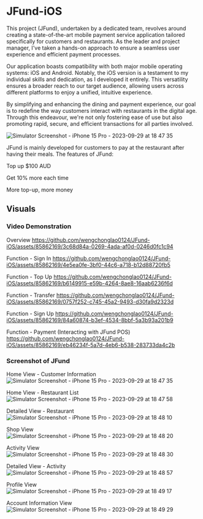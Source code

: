 # JFund-iOS

This project (JFund), undertaken by a dedicated team, revolves around creating a state-of-the-art mobile payment service application tailored specifically for customers and restaurants. 
As the leader and project manager, I've taken a hands-on approach to ensure a seamless user experience and efficient payment processes.

Our application boasts compatibility with both major mobile operating systems: iOS and Android. Notably, the iOS version is a testament to my individual skills and dedication, 
as I developed it entirely. This versatility ensures a broader reach to our target audience, allowing users across different platforms to enjoy a unified, intuitive experience.

By simplifying and enhancing the dining and payment experience, our goal is to redefine the way customers interact with restaurants in the digital age. Through this endeavour, 
we're not only fostering ease of use but also promoting rapid, secure, and efficient transactions for all parties involved.

![Simulator Screenshot - iPhone 15 Pro - 2023-09-29 at 18 47 35](https://github.com/wengchonglao0124/JFund-iOS/assets/85862169/14c841cb-718a-4660-aecb-e2865a045819)

JFund is mainly developed for customers to pay at the restaurant after having their meals. The features of JFund:

Top up $100 AUD

Get 10% more each time

More top-up, more money


## Visuals

### Video Demonstration

Overview
https://github.com/wengchonglao0124/JFund-iOS/assets/85862169/3c68d84a-0269-4ada-af0d-0246d0fc1c94

Function - Sign In
https://github.com/wengchonglao0124/JFund-iOS/assets/85862169/4e5ea0fe-3bf0-44c6-a718-b12d88720fb5

Function - Top Up
https://github.com/wengchonglao0124/JFund-iOS/assets/85862169/b6149915-e59b-4264-8ae8-16aab6236f6d

Function - Transfer
https://github.com/wengchonglao0124/JFund-iOS/assets/85862169/0757f252-c745-45a2-9493-d30fa9d2323d

Function - Sign Up
https://github.com/wengchonglao0124/JFund-iOS/assets/85862169/84a60874-b3ef-4534-8bbf-5a3b93a201b9

Function - Payment (Interacting with JFund POS)
https://github.com/wengchonglao0124/JFund-iOS/assets/85862169/eb46234f-5a7d-4eb6-b538-283733da4c2b


### Screenshot of JFund

Home View - Customer Information
![Simulator Screenshot - iPhone 15 Pro - 2023-09-29 at 18 47 35](https://github.com/wengchonglao0124/JFund-iOS/assets/85862169/9c5e0076-33dc-45e4-88d5-27fd9dff6c2e)

Home View - Restaurant List
![Simulator Screenshot - iPhone 15 Pro - 2023-09-29 at 18 47 58](https://github.com/wengchonglao0124/JFund-iOS/assets/85862169/d2dca251-6070-4ca9-bb76-5fc3117440be)

Detailed View - Restaurant
![Simulator Screenshot - iPhone 15 Pro - 2023-09-29 at 18 48 10](https://github.com/wengchonglao0124/JFund-iOS/assets/85862169/f88601d5-e5b7-416e-a868-74effc70bff5)

Shop View
![Simulator Screenshot - iPhone 15 Pro - 2023-09-29 at 18 48 20](https://github.com/wengchonglao0124/JFund-iOS/assets/85862169/3b4b11af-7789-4d65-b728-b9de9ebeedac)

Activity View
![Simulator Screenshot - iPhone 15 Pro - 2023-09-29 at 18 48 30](https://github.com/wengchonglao0124/JFund-iOS/assets/85862169/d05c8264-fbf8-45a8-94c5-6923fbb5bc19)

Detailed View - Activity
![Simulator Screenshot - iPhone 15 Pro - 2023-09-29 at 18 48 57](https://github.com/wengchonglao0124/JFund-iOS/assets/85862169/c0565fea-04a8-4cdd-9698-3ff30d4f38ff)

Profile View
![Simulator Screenshot - iPhone 15 Pro - 2023-09-29 at 18 49 17](https://github.com/wengchonglao0124/JFund-iOS/assets/85862169/e540a0b0-359c-4777-9973-63923cd9ecba)

Account Information View
![Simulator Screenshot - iPhone 15 Pro - 2023-09-29 at 18 49 29](https://github.com/wengchonglao0124/JFund-iOS/assets/85862169/f5bf5a23-2292-4a43-ae78-9d17f8407ef9)

